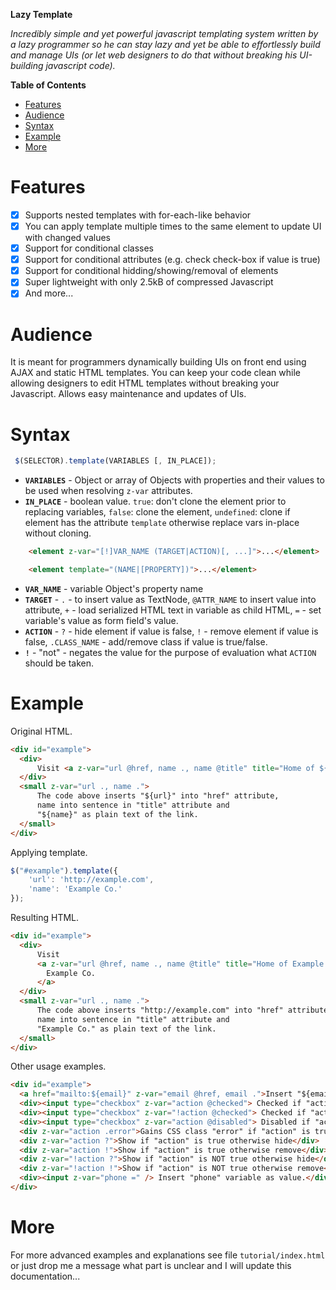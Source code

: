 __Lazy Template__

*Incredibly simple and yet powerful javascript templating system
written by a lazy programmer so he can stay lazy and yet be able to
effortlessly build and manage UIs (or let web designers to do that
without breaking his UI-building javascript code).*

<!-- markdown-toc start - Don't edit this section. Run M-x markdown-toc-generate-toc again -->
**Table of Contents**

- [Features](#features)
- [Audience](#audience)
- [Syntax](#syntax)
- [Example](#example)
- [More](#more)

<!-- markdown-toc end -->


# Features
- [x] Supports nested templates with for-each-like behavior
- [x] You can apply template multiple times to the same element to update UI with changed values
- [x] Support for conditional classes
- [x] Support for conditional attributes (e.g. check check-box if value is true)
- [x] Support for conditional hidding/showing/removal of elements
- [x] Super lightweight with only 2.5kB of compressed Javascript
- [x] And more...

# Audience

It is meant for programmers dynamically building UIs on front end
using AJAX and static HTML templates.  You can keep your code clean
while allowing designers to edit HTML templates without breaking your
Javascript. Allows easy maintenance and updates of UIs.

# Syntax

```javascript
 $(SELECTOR).template(VARIABLES [, IN_PLACE]);
```

- __`VARIABLES`__ - Object or array of Objects with properties and their values to be used when resolving `z-var` attributes.
- __`IN_PLACE`__ - boolean value. `true`: don't clone the element prior to replacing variables, `false`: clone the element, `undefined`: clone if element has the attribute `template` otherwise replace vars in-place without cloning.


```html
    <element z-var="[!]VAR_NAME (TARGET|ACTION)[, ...]">...</element>

    <element template="(NAME|[PROPERTY])">...</element>
```

- __`VAR_NAME`__ - variable Object's property name
- __`TARGET`__ - `.` - to insert value as TextNode, `@ATTR_NAME` to insert value into attribute, `+` - load serialized HTML text in variable as child HTML, `=` - set variable's value as form field's value.
- __`ACTION`__ - `?` - hide element if value is false, `!` - remove element if value is false, `.CLASS_NAME` - add/remove class if value is true/false.
- __`!`__ - "not" - negates the value for the purpose of evaluation what `ACTION` should be taken.


# Example

Original HTML.

```html
<div id="example">
  <div>
      Visit <a z-var="url @href, name ., name @title" title="Home of ${name}"></a>
  </div>
  <small z-var="url ., name .">
      The code above inserts "${url}" into "href" attribute,
      name into sentence in "title" attribute and
      "${name}" as plain text of the link.
  </small>
</div>
```

Applying template.

```javascript
$("#example").template({
    'url': 'http://example.com',
    'name': 'Example Co.'
});
```

Resulting HTML.

```html
<div id="example">
  <div>
      Visit
      <a z-var="url @href, name ., name @title" title="Home of Example Co." href="http://example.com">
        Example Co.
      </a>
  </div>
  <small z-var="url ., name .">
      The code above inserts "http://example.com" into "href" attribute,
      name into sentence in "title" attribute and
      "Example Co." as plain text of the link.
  </small>
</div>
```

Other usage examples.

```html
<div id="example">
  <a href="mailto:${email}" z-var="email @href, email .">Insert "${email}" into "href" and this text.</a>
  <div><input type="checkbox" z-var="action @checked"> Checked if "action" is true</div>
  <div><input type="checkbox" z-var="!action @checked"> Checked if "action" is NOT true</div>
  <div><input type="checkbox" z-var="action @disabled"> Disabled if "action" is true</div>
  <div z-var="action .error">Gains CSS class "error" if "action" is true</div>
  <div z-var="action ?">Show if "action" is true otherwise hide</div>
  <div z-var="action !">Show if "action" is true otherwise remove</div>
  <div z-var="!action ?">Show if "action" is NOT true otherwise hide</div>
  <div z-var="!action !">Show if "action" is NOT true otherwise remove</div>
  <div><input z-var="phone =" /> Insert "phone" variable as value.</div>
</div>
```

# More

For more advanced examples and explanations see file
<code>tutorial/index.html</code> or just drop me a message what part
is unclear and I will update this documentation...
